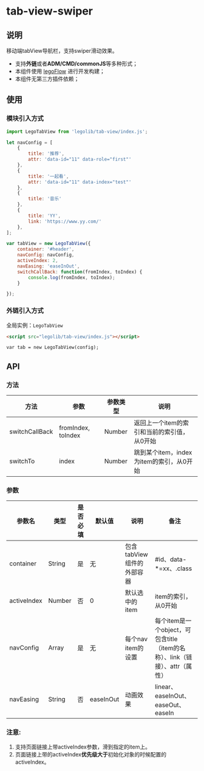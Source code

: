 # tab-view-swiper

## 说明
移动端tabView导航栏，支持swiper滑动效果。
* 支持**外链**或者**ADM/CMD/commonJS**等多种形式；
* 本组件使用 [legoFlow](https://legoflow.com/) 进行开发构建；
* 本组件无第三方插件依赖；


## 使用

### 模块引入方式

```javascript
import LegoTabView from 'legolib/tab-view/index.js';

let navConfig = [
    {
        title: '推荐',
        attr: 'data-id="11" data-role="first"'
    },
    {
        title: '一起看',
        attr: 'data-id="11" data-index="test"'
    },
    {
        title: '音乐'
    },
    {
        title: 'YY',
        link: 'https://www.yy.com/'
    },
];

var tabView = new LegoTabView({
    container: '#header',
    navConfig: navConfig,
	activeIndex: 2,
    navEasing: 'easeInOut',
	switchCallBack: function(fromIndex, toIndex) {
		console.log(fromIndex, toIndex);
	}

});
```


### 外链引入方式

全局实例：`LegoTabView`

```html
<script src="legolib/tab-view/index.js"></script>

var tab = new LegoTabView(config);
```


## API
### 方法
| 方法           | 参数         | 参数类型  | 说明  |
| ------------- |------------- | -----| -----|
| switchCallBack| fromIndex, toIndex| Number  | 返回上一个item的索引和当前的索引值，从0开始|
| switchTo       | index | Number  | 跳到某个item，index为item的索引，从0开始|

### 参数
| 参数名 | 类型 | 是否必填 | 默认值 | 说明 | 备注 |
|------|----|--------|------|----|----|
| container | String | 是 | 无 | 包含tabView组件的外部容器|#id、data-*=xx、.class|
| activeIndex | Number | 否 | 0 | 默认选中的item | item的索引，从0开始 |
| navConfig | Array  | 是 | 无 | 每个nav item的设置 | 每个item是一个object，可包含title（item的名称）、link（链接）、attr（属性）|
| navEasing | String | 否 | easeInOut | 动画效果 | linear、easeInOut、easeOut、easeIn |

### 注意:
1. 支持页面链接上带activeIndex参数，滑到指定的item上。
2. 页面链接上带的activeIndex**优先级大于**初始化对象的时候配置的activeIndex。
